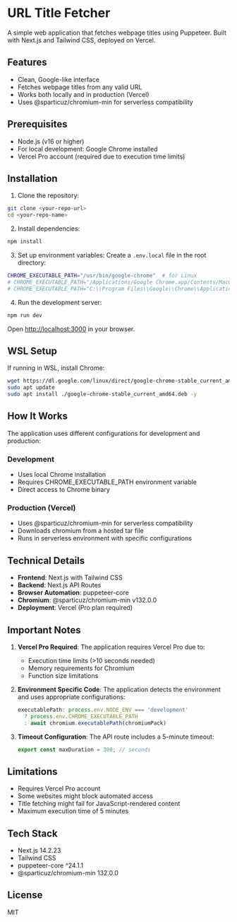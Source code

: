 # URL Title Fetcher

A simple web application that fetches webpage titles using Puppeteer. Built with Next.js and Tailwind CSS, deployed on Vercel.

## Features

- Clean, Google-like interface
- Fetches webpage titles from any valid URL
- Works both locally and in production (Vercel)
- Uses @sparticuz/chromium-min for serverless compatibility

## Prerequisites

- Node.js (v16 or higher)
- For local development: Google Chrome installed
- Vercel Pro account (required due to execution time limits)

## Installation

1. Clone the repository:

```bash
git clone <your-repo-url>
cd <your-repo-name>
```

2. Install dependencies:

```bash
npm install
```

3. Set up environment variables:
Create a `.env.local` file in the root directory:

```bash
CHROME_EXECUTABLE_PATH="/usr/bin/google-chrome"  # for Linux
# CHROME_EXECUTABLE_PATH="/Applications/Google Chrome.app/Contents/MacOS/Google Chrome"  # for Mac
# CHROME_EXECUTABLE_PATH="C:\\Program Files\\Google\\Chrome\\Application\\chrome.exe"  # for Windows 
```

4. Run the development server:

```bash
npm run dev
```

Open [http://localhost:3000](http://localhost:3000) in your browser.

## WSL Setup

If running in WSL, install Chrome:

```bash
wget https://dl.google.com/linux/direct/google-chrome-stable_current_amd64.deb
sudo apt update
sudo apt install ./google-chrome-stable_current_amd64.deb -y
```


## How It Works

The application uses different configurations for development and production:

### Development
- Uses local Chrome installation
- Requires CHROME_EXECUTABLE_PATH environment variable
- Direct access to Chrome binary

### Production (Vercel)
- Uses @sparticuz/chromium-min for serverless compatibility
- Downloads chromium from a hosted tar file
- Runs in serverless environment with specific configurations

## Technical Details

- **Frontend**: Next.js with Tailwind CSS
- **Backend**: Next.js API Routes
- **Browser Automation**: puppeteer-core
- **Chromium**: @sparticuz/chromium-min v132.0.0
- **Deployment**: Vercel (Pro plan required)

## Important Notes

1. **Vercel Pro Required**: The application requires Vercel Pro due to:
   - Execution time limits (>10 seconds needed)
   - Memory requirements for Chromium
   - Function size limitations

2. **Environment Specific Code**: The application detects the environment and uses appropriate configurations:
   ```javascript
   executablePath: process.env.NODE_ENV === 'development' 
     ? process.env.CHROME_EXECUTABLE_PATH 
     : await chromium.executablePath(chromiumPack)
   ```

3. **Timeout Configuration**: The API route includes a 5-minute timeout:
   ```javascript
   export const maxDuration = 300; // seconds
   ```

## Limitations

- Requires Vercel Pro account
- Some websites might block automated access
- Title fetching might fail for JavaScript-rendered content
- Maximum execution time of 5 minutes

## Tech Stack

- Next.js 14.2.23
- Tailwind CSS
- puppeteer-core ^24.1.1
- @sparticuz/chromium-min 132.0.0

## License

MIT
